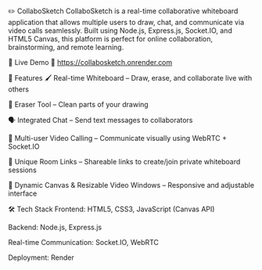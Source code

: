✏️ CollaboSketch
CollaboSketch is a real-time collaborative whiteboard application that allows multiple users to draw, chat, and communicate via video calls seamlessly. Built using Node.js, Express.js, Socket.IO, and HTML5 Canvas, this platform is perfect for online collaboration, brainstorming, and remote learning.

🚀 Live Demo
🔗 https://collabosketch.onrender.com

🔧 Features
🖌️ Real-time Whiteboard – Draw, erase, and collaborate live with others

🧽 Eraser Tool – Clean parts of your drawing

🗣️ Integrated Chat – Send text messages to collaborators

🎥 Multi-user Video Calling – Communicate visually using WebRTC + Socket.IO

🔗 Unique Room Links – Shareable links to create/join private whiteboard sessions

📏 Dynamic Canvas & Resizable Video Windows – Responsive and adjustable interface

🛠️ Tech Stack
Frontend: HTML5, CSS3, JavaScript (Canvas API)

Backend: Node.js, Express.js

Real-time Communication: Socket.IO, WebRTC

Deployment: Render
